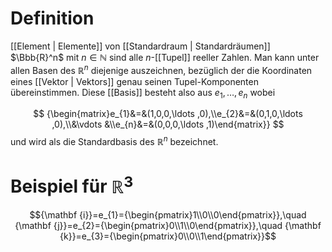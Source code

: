 # Definition
[[Element | Elemente]] von [[Standardraum | Standardräumen]] $\Bbb{R}^n$ mit $n \in \mathbb{N}$ sind alle $n$-[[Tupel]] reeller Zahlen. Man kann unter allen Basen des $\mathbb{R}^n$ diejenige auszeichnen, bezüglich der die Koordinaten eines [[Vektor | Vektors]] genau seinen Tupel-Komponenten übereinstimmen. Diese [[Basis]] besteht also aus $e_1, \dots, e_n$ wobei

$$
{\begin{matrix}e_{1}&=&(1,0,0,\ldots ,0),\\e_{2}&=&(0,1,0,\ldots ,0),\\&\vdots &\\e_{n}&=&(0,0,0,\ldots ,1)\end{matrix}}
$$
und wird als die Standardbasis des $\mathbb{R}^{n}$ bezeichnet. 
# Beispiel für $\mathbb{R}^3$
$${\mathbf {i}}=e_{1}={\begin{pmatrix}1\\0\\0\end{pmatrix}},\quad {\mathbf {j}}=e_{2}={\begin{pmatrix}0\\1\\0\end{pmatrix}},\quad {\mathbf {k}}=e_{3}={\begin{pmatrix}0\\0\\1\end{pmatrix}}$$
